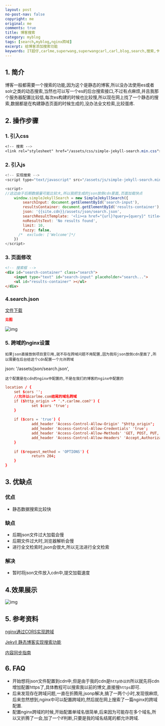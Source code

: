 ```yaml
---
layout: post
no-post-nav: false 
copyright: me
original: me
comments: true
title: 博客搜索
category: myblog
tags: [search,myblog,nginx跨域]
excerpt: 给博客添加搜索功能
keywords: IT超仔,carlme,superwang,superwangcarl,carl,blog,search,搜索,卡尔米,nginx跨域
---
```


## 1. 简介

博客一般都需要一个搜索的功能,因为这个是静态的博客,所以没办法使用es或者solr之类的动态搜索,当然也可以写一个es的后台搜索接口,不过有点麻烦,并且我那个服务器配置比较低,每次es构建的时候也比较慢,所以现在网上找了一个静态的搜索,数据都是在构建静态页面的时候生成的,没办法全文检索,比较蛋疼.

## 2. 操作步骤

### 1. 引入css

```css
<!-- 搜索 -->
<link rel="stylesheet" href="/assets/css/simple-jekyll-search.min.css">
```

### 2. 引入js

```javascript
<!-- 实现搜索 -->
<script type="text/javascript" src="/assets/js/simple-jekyll-search.min.js"></script>

<script>
//这边由于后期数据量可能比较大,所以我把生成的json放倒cdn里面,页面加载快点
    window.simpleJekyllSearch = new SimpleJekyllSearch({
        searchInput: document.getElementById('search-input'),
        resultsContainer: document.getElementById('results-container'),
        json: '{{site.cdn}}/assets/json/search.json',
        searchResultTemplate: '<li><a href="{url}?query={query}" title="{desc}">{title}</a></li>',
        noResultsText: 'No results found',
        limit: 10,
        fuzzy: false,
      /*  exclude: ['Welcome']*/
    })
</script>
```

### 3. 页面修改

```html
<!-- 搜索框 -->
<div id="search-container" class="search">
    <input type="text" id="search-input" placeholder="search...">
    <ul id="results-container" ></ul>
</div>
```

### 4.search.json

[文件下载]({{site.cdn}}download/search.json)

```json
见图
```

![img]({{site.cdn}}assets/images/blog/2019/20190411085852.png)

### 5. 跨域的nginx设置

`如果json直接放倒项目里引用,就不存在跨域问题不用配置,因为我将json放倒cdn里面了,所以需要在后台给这个cdn配置一个允许跨域`

json: '/assets/json/search.json',

`这个配置是在cdn的nginx中配置的,不是在我们的博客的nginx中配置的`

```conf
location / {
	set $cors '';
	//允许以carlme.com结尾的域名跨域
	if ($http_origin ~* '.*.carlme.com?') {
			set $cors 'true';
	}
	
	if ($cors = 'true') {
			add_header 'Access-Control-Allow-Origin' "$http_origin";
			add_header 'Access-Control-Allow-Credentials' 'true';
			add_header 'Access-Control-Allow-Methods' 'GET, POST, PUT, DELETE, OPTIONS';
			add_header 'Access-Control-Allow-Headers' 'Accept,Authorization,Cache-Control,Content-Type,DNT,If-Modified-Since,Keep-Alive,Origin,User-Agent,X-Mx-ReqToken,X-Requested-With';
	}
	
	if ($request_method = 'OPTIONS') {
			return 204;
	}
}
```

## 3. 优缺点

### 优点

- 静态数据搜索比较快

### 缺点

- 后期json文件过大加载会慢
- 后期文件过大时,浏览器解析会慢
- 进行全文检索时,json会很大,所以无法进行全文检索

### 解决

- 暂时将json文件放入cdn中,提交加载速度

## 4.效果展示

![img]({{site.cdn}}assets/images/blog/2019/20190408233208.png)

## 5. 参考资料

[nginx通过CORS实现跨域](https://www.cnblogs.com/sunmmi/articles/5956554.html)

[Jekyll 静态博客实现搜索功能](https://www.jianshu.com/p/064e2422f7c7)

[内容同步指南](https://ziyuan.baidu.com/college/articleinfo?id=2280)

## 6. FAQ

- 开始想将json文件配置到cdn中,但是由于我的cdn是`http协议的`所以就先将cdn增加配置https了,具体教程可以搜索我以前的博文,直接搜`https`即可.
- 后来发现存在跨域问题,一直在折腾用,jsonp解决,搞了一两个小时,发现很麻烦,后来忽然想到,nginx中可以配置跨域的,然后就在网上搜索了一篇nginx的跨域配置.
- 配置nginx跨域的时候,开始配置单域名很简单,后来因为可能存在多个域名,所以又折腾了一会,加了一个if判断,只要是我的域名结尾的都允许跨域.